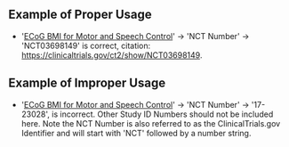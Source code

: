 ## Example of Proper Usage
* '[ECoG BMI for Motor and Speech Control](https://golden.com/wiki/ECoG_BMI_for_Motor_and_Speech_Control-39ZYX96)' → 'NCT Number' → 'NCT03698149' is correct, citation: https://clinicaltrials.gov/ct2/show/NCT03698149. 

## Example of Improper Usage
* '[ECoG BMI for Motor and Speech Control](https://golden.com/wiki/ECoG_BMI_for_Motor_and_Speech_Control-39ZYX96)' → 'NCT Number' → '17-23028', is incorrect.  Other Study ID Numbers should not be included here. Note the NCT Number is also referred to as the ClinicalTrials.gov Identifier and will start with 'NCT' followed by a number string.

